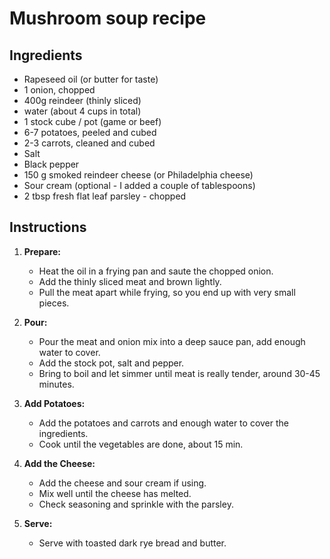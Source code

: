 # Mushroom soup recipe


## Ingredients

- Rapeseed oil (or butter for taste)
- 1 onion, chopped
- 400g reindeer (thinly sliced)
- water (about 4 cups in total)
- 1 stock cube / pot (game or beef)
- 6-7 potatoes, peeled and cubed
- 2-3 carrots, cleaned and cubed
- Salt
- Black pepper
- 150 g smoked reindeer cheese (or Philadelphia cheese)
- Sour cream (optional - I added a couple of tablespoons)
- 2 tbsp fresh flat leaf parsley - chopped


## Instructions

1. **Prepare:**
   - Heat the oil in a frying pan and saute the chopped onion. 
   - Add the thinly sliced meat and brown lightly. 
   - Pull the meat apart while frying, so you end up with very small pieces.

2. **Pour:**
   - Pour the meat and onion mix into a deep sauce pan, add enough water to cover. 
   - Add the stock pot, salt and pepper. 
   - Bring to boil and let simmer until meat is really tender, around 30-45 minutes.

3. **Add Potatoes:**
   - Add the potatoes and carrots and enough water to cover the ingredients. 
   - Cook until the vegetables are done, about 15 min.

4. **Add the Cheese:**
   - Add the cheese and sour cream if using. 
   - Mix well until the cheese has melted. 
   - Check seasoning and sprinkle with the parsley.

5. **Serve:**
   - Serve with toasted dark rye bread and butter.
